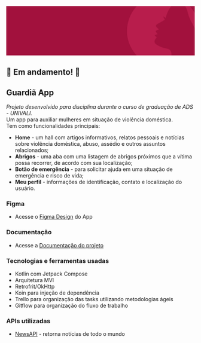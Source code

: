 <div><img src="https://github.com/anacrispee/GuardiaApp/blob/main/Wireframe%20Github.png?raw=true" width="740px"/></div>

## 🔨 Em andamento! 🔨
## Guardiã App
_Projeto desenvolvido para disciplina durante o curso de graduação de ADS - UNIVALI._<br>
Um app para auxiliar mulheres em situação de violência doméstica. <br>
Tem como funcionalidades principais:
- **Home** -  um hall com artigos informativos, relatos pessoais e notícias sobre violência doméstica, abuso, assédio e outros assuntos relacionados;
- **Abrigos** - uma aba com uma listagem de abrigos próximos que a vítima possa recorrer, de acordo com sua localização;
- **Botão de emergência** - para solicitar ajuda em uma situação de emergência e risco de vida;
- **Meu perfil** - informações de identificação, contato e localização do usuário.
### Figma
- Acesse o [Figma Design](https://www.figma.com/design/O8yoOtgsnMyKRRSFxCnrS3/App-Guardi%C3%A3?node-id=0-1&t=X03ZkEo7pfHircG9-1) do App
### Documentação
- Acesse a [Documentação do projeto](https://docs.google.com/document/d/1pEYAvKYYmZ6197spZDcHUI27Kzemrdp3PDNpipK6IhQ/edit?usp=sharing)
### Tecnologias e ferramentas usadas
- Kotlin com Jetpack Compose
- Arquitetura MVI
- Retrofrit/OkHttp
- Koin para injeção de dependência
- Trello para organização das tasks utilizando metodologias ágeis
- Gitflow para organização do fluxo de trabalho
### APIs utilizadas
- [NewsAPI](https://newsapi.org/) - retorna notícias de todo o mundo
